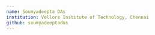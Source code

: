```yaml
---
name: Soumyadeepta DAs
institution: Vellore Institute of Technology, Chennai
github: soumyadeeptadas
---
```

